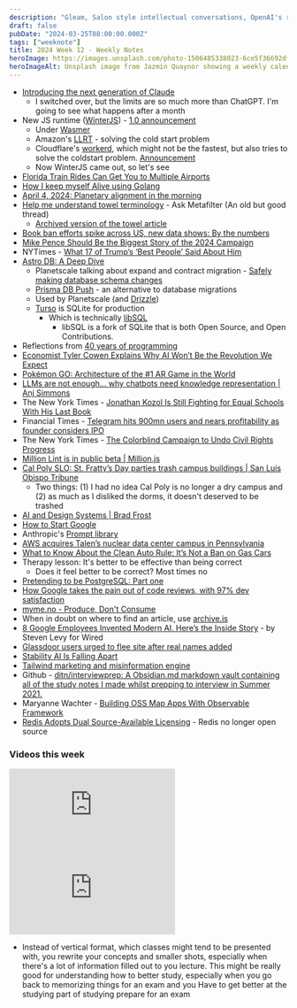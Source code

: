 ```yaml
---
description: "Gleam, Salon style intellectual conversations, OpenAI's response to Elon, Raw Milk as a conservative signal, and a collection of design engineers."
draft: false
pubDate: "2024-03-25T08:00:00.000Z"
tags: ["weeknote"]
title: 2024 Week 12 - Weekly Notes
heroImage: https://images.unsplash.com/photo-1506485338023-6ce5f36692df?ixlib=rb-4.0.3&ixid=M3wxMjA3fDB8MHxwaG90by1wYWdlfHx8fGVufDB8fHx8fA%3D%3D&auto=format&fit=crop&w=2370&q=80
heroImageAlt: Unsplash image from Jazmin Quaynor showing a weekly calendar
---
```


- [Introducing the next generation of Claude](https://www.anthropic.com/news/claude-3-family)
  - I switched over, but the limits are so much more than ChatGPT. I'm going to see what happens after a month
- New JS runtime ([WinterJS](https://github.com/wasmerio/winterjs)) - [1.0 announcement](https://wasmer.io/posts/winterjs-v1)
  - Under [Wasmer](https://wasmer.io/)
  - Amazon's [LLRT](https://github.com/awslabs/llrt) - solving the cold start problem
  - Cloudflare's [workerd](https://github.com/cloudflare/workerd), which might not be the fastest, but also tries to solve the coldstart problem. [Announcement](https://blog.cloudflare.com/workerd-open-source-workers-runtime/)
  - Now WinterJS came out, so let's see
- [Florida Train Rides Can Get You to Multiple Airports](https://www.cheapestdestinationsblog.com/2024/02/19/florida-train-rides/)
- [How I keep myself Alive using Golang](https://www.bytesizego.com/blog/keeping-alive-with-go)
- [April 4, 2024: Planetary alignment in the morning](https://starwalk.space/en/news/what-is-planet-parade)
- [Help me understand towel terminology](https://ask.metafilter.com/242600/Help-me-understand-towel-terminology) - Ask Metafilter (An old but good thread)
  - [Archived version of the towel article](https://web.archive.org/web/20130805230856/http://thesweethome.com/reviews/the-best-bath-towel/)
- [Book ban efforts spike across US, new data shows: By the numbers](https://abcnews.go.com/US/book-ban-efforts-spike-across-us-ala-data/story?id=108113763)
- [Mike Pence Should Be the Biggest Story of the 2024 Campaign](https://plus.thebulwark.com/p/mike-pence-will-not-endorse-trump)
- NYTimes - [What 17 of Trump’s ‘Best People’ Said About Him](https://www.nytimes.com/interactive/2024/01/18/opinion/trump-cabinet-election-2024.html)
- [Astro DB: A Deep Dive](https://astro.build/blog/astro-db-deep-dive/)
  - Planetscale talking about expand and contract migration - [Safely making database schema changes](https://planetscale.com/blog/safely-making-database-schema-changes)
  - [Prisma DB Push](https://www.prisma.io/docs/orm/prisma-migrate/workflows/prototyping-your-schema) - an alternative to database migrations
  - Used by Planetscale (and [Drizzle](https://orm.drizzle.team/))
  - [Turso](https://turso.tech/) is SQLite for production
    - Which is technically [libSQL](https://github.com/tursodatabase/libsql)
      - libSQL is a fork of SQLite that is both Open Source, and Open Contributions.
- Reflections from [40 years of programming](https://liw.fi/40/?utm_source=tldrwebdev)
- [Economist Tyler Cowen Explains Why AI Won’t Be the Revolution We Expect](https://www.thealgorithmicbridge.com/p/economist-tyler-cowen-explains-why)
- [Pokémon GO: Architecture of the #1 AR Game in the World](https://www.fullstackexpress.io/p/pokemon-go-architecture?utm_source=tldrwebdev)
- [LLMs are not enough… why chatbots need knowledge representation | Anj Simmons](https://blog.anj.ai/2024/03/knowledge.html?utm_source=tldrwebdev)
- The New York Times - [Jonathan Kozol Is Still Fighting for Equal Schools With His Last Book](https://www.nytimes.com/2024/03/14/us/jonathan-kozol-school-inequality.html?unlocked_article_code=1.ck0.DJJR.PnAjV-JChxgX&smid=tw-share)
- Financial Times - [Telegram hits 900mn users and nears profitability as founder considers IPO](https://www.ft.com/content/8d6ceb0d-4cdb-4165-bdfa-4b95b3e07b2a)
- The New York Times - [The Colorblind Campaign to Undo Civil Rights Progress](https://www.nytimes.com/2024/03/13/magazine/civil-rights-affirmative-action-colorblind.html)
- [Million Lint is in public beta | Million.js](https://million.dev/blog/lint)
- [Cal Poly SLO: St. Fratty’s Day parties trash campus buildings | San Luis Obispo Tribune](https://amp.sanluisobispo.com/news/local/education/cal-poly-university/article286785640.html)
  - Two things: (1) I had no idea Cal Poly is no longer a dry campus and (2) as much as I disliked the dorms, it doesn't deserved to be trashed
- [AI and Design Systems | Brad Frost](https://bradfrost.com/blog/post/ai-and-design-systems/)
- [How to Start Google](https://paulgraham.com/google.html?utm_source=tldrnewsletter)
- Anthropic's [Prompt library](https://docs.anthropic.com/claude/prompt-library)
- [AWS acquires Talen’s nuclear data center campus in Pennsylvania](https://www.datacenterdynamics.com/en/news/aws-acquires-talens-nuclear-data-center-campus-in-pennsylvania/)
- [What to Know About the Clean Auto Rule: It’s Not a Ban on Gas Cars](https://news.yahoo.com/know-clean-auto-rule-not-171012681.html)
- Therapy lesson: It's better to be effective than being correct
  - Does it feel better to be correct? Most times no
- [Pretending to be PostgreSQL: Part one](https://ivdl.co.za/2024/03/02/pretending-to-be-postgresql-part-one-1/)
- [How Google takes the pain out of code reviews, with 97% dev satisfaction](https://read.engineerscodex.com/p/how-google-takes-the-pain-out-of?utm_source=tldrwebdev)
- [myme.no - Produce, Don't Consume](https://myme.no/posts/2024-01-21-produce-dont-consume.html#practice-makes-perfect)
- When in doubt on where to find an article, use [archive.is](https://archive.is/)
- [8 Google Employees Invented Modern AI. Here’s the Inside Story](https://www.wired.com/story/eight-google-employees-invented-modern-ai-transformers-paper/) - by Steven Levy for Wired
- [Glassdoor users urged to flee site after real names added](https://nypost.com/2024/03/20/business/glassdoor-users-urged-to-flee-site-after-real-names-added/)
- [Stability AI Is Falling Apart](https://futurism.com/the-byte/stability-ai-is-falling-apart?utm_source=tldrnewsletter)
- [Tailwind marketing and misinformation engine](https://nuejs.org/blog/tailwind-misinformation-engine/)
- Github - [ditn/interviewprep: A Obsidian.md markdown vault containing all of the study notes I made whilst prepping to interview in Summer 2021.](https://github.com/ditn/interviewprep/tree/main)
- Maryanne Wachter - [Building OSS Map Apps With Observable Framework](https://mclare.blog/posts/building-oss-map-apps-with-observable-framework/)
- [Redis Adopts Dual Source-Available Licensing](https://redis.com/blog/redis-adopts-dual-source-available-licensing/) - Redis no longer open source

### Videos this week

<iframe 
  class="aspect-video w-full my-2"
  src="https://www.youtube.com/embed/VfVn9vE1HBQ"
  title="Democracy is at stake."
  frameborder="0"
  allow="accelerometer; autoplay; clipboard-write; encrypted-media; gyroscope; picture-in-picture; web-share"
  allowfullscreen></iframe>

<iframe 
  class="aspect-video w-full my-2"
  src="https://www.youtube.com/embed/PjyMdQptGYI"
  title="I Hate Memorising, so I Created a System to Remember Everything"
  frameborder="0"
  allow="accelerometer; autoplay; clipboard-write; encrypted-media; gyroscope; picture-in-picture; web-share"
  allowfullscreen></iframe>

- Instead of vertical format, which classes might tend to be presented with, you rewrite your concepts and smaller shots, especially when there's a lot of information filled out to you lecture. This might be really good for understanding how to better study, especially when you go back to memorizing things for an exam and you Have to get better at the studying part of studying prepare for an exam
